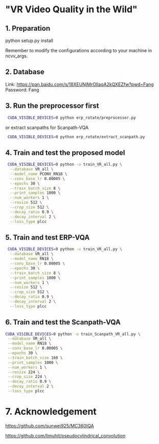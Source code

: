 # "VR Video Quality in the Wild" 

## 1. Preparation

 python setup.py install

 Remember to modify the configurations according to your machine in ncvv_args.

## 2. Database

 Link: https://pan.baidu.com/s/18XEUNjMrOlIaqA2kQXEZfw?pwd=Fang 
 Password: Fang 

## 3. Run the preprocessor first
```sh
 CUDA_VISIBLE_DEVICES=0 python erp_rotate/preprocessor.py
```
 or extract scanpaths for Scanpath-VQA 
```sh
 CUDA_VISIBLE_DEVICES=0 python erp_rotate/extract_scanpath.py
```
## 4. Train and test the proposed model
```sh
 CUDA_VISIBLE_DEVICES=0 python -u train_VR_all.py \
  --database VR_all \
  --model_name PCONV_RN18 \
  --conv_base_lr 0.00005 \
  --epochs 30 \
  --train_batch_size 8 \
  --print_samples 1000 \
  --num_workers 1 \
  --resize 512 \
  --crop_size 512 \
  --decay_ratio 0.9 \
  --decay_interval 2 \
  --loss_type plcc
```

## 5. Train and test ERP-VQA

```sh
 CUDA_VISIBLE_DEVICES=0 python -u train_VR_all.py \
  --database VR_all \
  --model_name RN18 \
  --conv_base_lr 0.00005 \
  --epochs 30 \
  --train_batch_size 8 \
  --print_samples 1000 \
  --num_workers 1 \
  --resize 512 \
  --crop_size 512 \
  --decay_ratio 0.9 \
  --decay_interval 2 \
  --loss_type plcc 
```

## 6. Train and test the Scanpath-VQA

```sh
CUDA_VISIBLE_DEVICES=0 python -u train_Scanpath_VR_all.py \
 --database VR_all \
 --model_name RN18 \
 --conv_base_lr 0.00005 \
 --epochs 30 \
 --train_batch_size 160 \
 --print_samples 1000 \
 --num_workers 1 \
 --resize 224 \
 --crop_size 224 \
 --decay_ratio 0.9 \
 --decay_interval 2 \
 --loss_type plcc
```

# 7. Acknowledgement

 https://github.com/sunwei925/MC360IQA

 https://github.com/limuhit/pseudocylindrical_convolution
